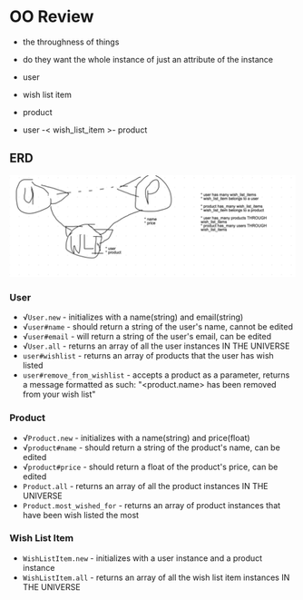 # OO Review

* the throughness of things
* do they want the whole instance of just an attribute of the instance


* user
* wish list item
* product 

* user -< wish_list_item >- product

## ERD

![Wish List ERD](wish_list_erd.png) 

### User
* √`User.new` - initializes with a name(string) and email(string)
* √`user#name` - should return a string of the user's name, cannot be edited
* √`user#email` - will return a string of the user's email, can be edited
* √`User.all` - returns an array of all the user instances IN THE UNIVERSE
* `user#wishlist` - returns an array of products that the user has wish listed
* `user#remove_from_wishlist` - accepts a product as a parameter, returns a message formatted as such:
  "<product.name> has been removed from your wish list"

### Product
* √`Product.new` - initializes with a name(string) and price(float)
* √`product#name` - should return a string of the product's name, can be edited
* √`product#price` - should return a float of the product's price, can be edited
* `Product.all` - returns an array of all the product instances IN THE UNIVERSE
* `Product.most_wished_for` - returns an array of product instances that have been wish listed the most

### Wish List Item
* `WishListItem.new` - initializes with a user instance and a product instance
* `WishListItem.all` - returns an array of all the wish list item instances IN THE UNIVERSE
